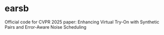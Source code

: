 # earsb
Official code for CVPR 2025 paper: Enhancing Virtual Try-On with Synthetic Pairs and Error-Aware Noise Scheduling
